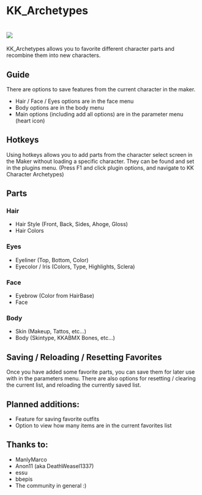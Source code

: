 # KK_Archetypes

# <img src= "https://raw.githubusercontent.com/cptgrey/KK_Archetypes/master/Assets/KKAT1.gif">
KK_Archetypes allows you to favorite different character parts and recombine them into new characters. 

## Guide
There are options to save features from the current character in the maker.
- Hair / Face / Eyes options are in the face menu
- Body options are in the body menu
- Main options (including add all options) are in the parameter menu (heart icon)

## Hotkeys
Using hotkeys allows you to add parts from the character select screen in the Maker without loading a specific character. They can be found and set in the plugins menu. (Press F1 and click plugin options, and navigate to KK Character Archetypes) 

## Parts
### Hair
- Hair Style (Front, Back, Sides, Ahoge, Gloss)
- Hair Colors
### Eyes
- Eyeliner (Top, Bottom, Color)
- Eyecolor / Iris (Colors, Type, Highlights, Sclera)
### Face
- Eyebrow (Color from HairBase)
- Face
### Body
- Skin (Makeup, Tattos, etc...)
- Body (Skintype, KKABMX Bones, etc...)

## Saving / Reloading / Resetting Favorites
Once you have added some favorite parts, you can save them for later use with in the parameters menu. There are also options for resetting / clearing the current list, and reloading the currently saved list.

## Planned additions:
- Feature for saving favorite outfits
- Option to view how many items are in the current favorites list

## Thanks to:
- ManlyMarco
- Anon11 (aka DeathWeasel1337)
- essu
- bbepis
- The community in general :)